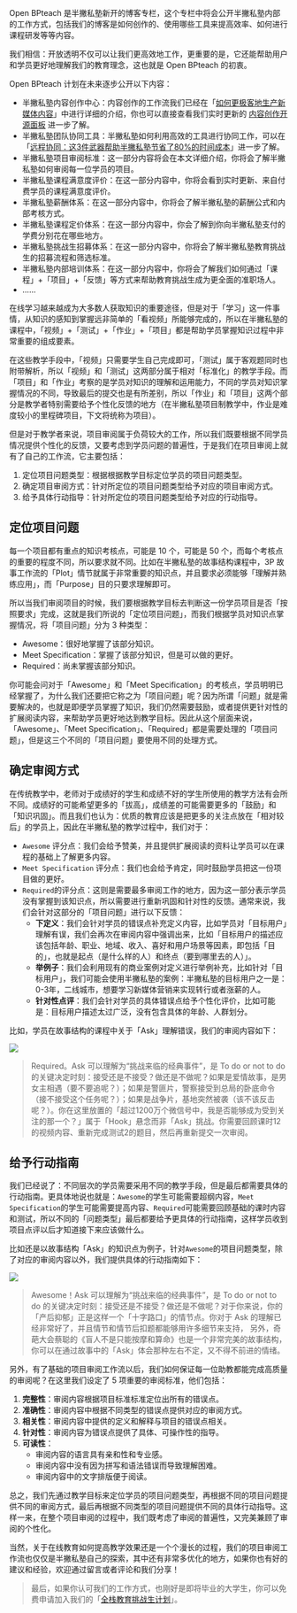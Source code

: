 Open BPteach 是半撇私塾新开的博客专栏，这个专栏中将会公开半撇私塾内部的工作方式，包括我们的博客是如何创作的、使用哪些工具来提高效率、如何进行课程研发等等内容。

我们相信：开放透明不仅可以让我们更高效地工作，更重要的是，它还能帮助用户和学员更好地理解我们的教育理念，这也就是 Open BPteach 的初衷。

Open BPteach 计划在未来逐步公开以下内容：

- 半撇私塾内容创作中心：内容创作的工作流我们已经在「[如何更极客地生产新媒体内容](http://www.bpteach.com/blog/new-media-content-production-workflow)」中进行详细的介绍，你也可以直接查看我们实时更新的 [内容创作开源面板](https://trello.com/b/Cadm1bLB) 进一步了解。
- 半撇私塾团队协同工具：半撇私塾如何利用高效的工具进行协同工作，可以在「[远程协同：这3件武器帮助半撇私塾节省了80%的时间成本](http://www.bpteach.com/blog/tools-we-use-at-bpteach)」进一步了解。
- 半撇私塾项目审阅标准：这一部分内容将会在本文详细介绍，你将会了解半撇私塾如何审阅每一位学员的项目。
- 半撇私塾课程满意度评价：在这一部分内容中，你将会看到实时更新、来自付费学员的课程满意度评价。
- 半撇私塾薪酬体系：在这一部分内容中，你将会了解半撇私塾的薪酬公式和内部考核方式。
- 半撇私塾课程定价体系：在这一部分内容中，你会了解到你向半撇私塾支付的学费分别花在哪些地方。
- 半撇私塾挑战生招募体系：在这一部分内容中，你将会了解半撇私塾教育挑战生的招募流程和筛选标准。
- 半撇私塾内部培训体系：在这一部分内容中，你将会了解我们如何通过「课程」+「项目」+「反馈」等方式来帮助教育挑战生成为更全面的准职场人。
- ……

在线学习越来越成为大多数人获取知识的重要途径，但是对于「学习」这一件事情，从知识的感知到掌握远非简单的「看视频」所能够完成的，所以在半撇私塾的课程中，「视频」+「测试」+「作业」+「项目」都是帮助学员掌握知识过程中非常重要的组成要素。

在这些教学手段中，「视频」只需要学生自己完成即可，「测试」属于客观题同时也附带解析，所以「视频」和「测试」这两部分属于相对「标准化」的教学手段。而「项目」和「作业」考察的是学员对知识的理解和运用能力，不同的学员对知识掌握情况的不同，导致最后的提交也是有所差别，所以「作业」和「项目」这两个部分是教学者特别需要给予个性化反馈的地方（在半撇私塾项目制教学中，作业是难度较小的里程碑项目，下文将统称为项目）。

但是对于教学者来说，项目审阅属于负荷较大的工作，所以我们既要根据不同学员情况提供个性化的反馈，又要考虑到学员问题的普遍性，于是我们在项目审阅上就有了自己的工作流，它主要包括：

1. 定位项目问题类型：根据根据教学目标定位学员的项目问题类型。
2. 确定项目审阅方式：针对所定位的项目问题类型给予对应的项目审阅方式。
3. 给予具体行动指导：针对所定位的项目问题类型给予对应的行动指导。

## 定位项目问题

每一个项目都有重点的知识考核点，可能是 10 个，可能是 50 个，而每个考核点的重要的程度不同，所以要求就不同。比如在半撇私塾的故事结构课程中，3P 故事工作流的「Plot」情节就属于非常重要的知识点，并且要求必须能够「理解并熟练应用」，而「Purpose」目的只要求理解即可。

所以当我们审阅项目的时候，我们要根据教学目标去判断这一份学员项目是否「按照要求」完成，这就是我们所说的「定位项目问题」，而我们根据学员对知识点掌握情况，将「项目问题」分为 3 种类型：

- Awesome：很好地掌握了该部分知识。
- Meet Specification：掌握了该部分知识，但是可以做的更好。
- Required：尚未掌握该部分知识。 

你可能会问对于「Awesome」和「Meet Specification」的考核点，学员明明已经掌握了，为什么我们还要把它称之为「项目问题」呢？因为所谓「问题」就是需要解决的，也就是即便学员掌握了知识，我们仍然需要鼓励，或者提供更针对性的扩展阅读内容，来帮助学员更好地达到教学目标。因此从这个层面来说，「Awesome」、「Meet Specification」、「Required」都是需要处理的「项目问题」，但是这三个不同的「项目问题」要使用不同的处理方式。

## 确定审阅方式

在传统教学中，老师对于成绩好的学生和成绩不好的学生所使用的教学方法有会所不同。成绩好的可能希望更多的「拔高」，成绩差的可能需要更多的「鼓励」和「知识巩固」。而且我们也认为：优质的教育应该是把更多的关注点放在「相对较后」的学员上，因此在半撇私塾的教学过程中，我们对于：

- `Awesome` 评分点：我们会给予赞美，并且提供扩展阅读的资料让学员可以在课程的基础上了解更多内容。
- `Meet Specification` 评分点：我们也会给予肯定，同时鼓励学员把这一份项目做的更好。
- `Required`的评分点：这则是需要最多审阅工作的地方，因为这一部分表示学员没有掌握到该知识点，所以需要进行重新巩固和针对性的反馈。通常来说，我们会针对这部分的「项目问题」进行以下反馈：
  - **下定义**：我们会针对学员的错误点补充定义内容，比如学员对「目标用户」理解有误，我们会再次在审阅内容中强调出来，比如「目标用户的描述应该包括年龄、职业、地域、收入、喜好和用户场景等因素，即包括「目的」，也就是起点（是什么样的人）和终点（要到哪里去的人）」。
  - **举例子**：我们会利用现有的商业案例对定义进行举例补充，比如针对「目标用户」，我们可能会使用半撇私塾的案例：半撇私塾的目标用户之一是：0-3年，二线城市，想要学习新媒体营销来实现转行或者涨薪的人。
  - **针对性点评**：我们会针对学员的具体错误点给予个性化评价，比如可能是：目标用户描述太过广泛，没有包含具体的年龄、人群划分。

比如，学员在故事结构的课程中关于「Ask」理解错误，我们的审阅内容如下：

![](http://cdn.bpteach.com/17-8-21/28142543.jpg)

> Required。Ask 可以理解为“挑战来临的经典事件”，是 To do or not to do 的关键决定时刻：接受还是不接受？做还是不做呢？如果是爱情故事，是男女主相遇（要不要追呢？）；如果是警匪片，警察接受到总局的卧底命令（接不接受这个任务呢？）；如果是战争片，基地突然被袭（该不该反击呢？）。你在这里放置的「超过1200万个微信号中，我是否能够成为受到关注的那一个？」属于「Hook」悬念而非「Ask」挑战。你需要回顾课时12的视频内容、重新完成测试2的题目，然后再重新提交一次审阅。

## 给予行动指南

我们已经说了：不同层次的学员需要采用不同的教学手段，但是最后都需要具体的行动指南。更具体地说也就是：`Awesome`的学生可能需要超纲内容，`Meet Specification`的学生可能需要提高内容、`Required`可能需要回顾基础的课时内容和测试，所以不同的「问题类型」最后都要给予更具体的行动指南，这样学员收到项目点评以后才知道接下来应该做什么。

比如还是以故事结构「Ask」的知识点为例子，针对`Awesome`的项目问题类型，除了对应的审阅内容以外，我们提供具体的行动指南如下：

![](http://cdn.bpteach.com/17-8-21/73232360.jpg)

> Awesome！Ask 可以理解为“挑战来临的经典事件”，是 To do or not to do 的关键决定时刻：接受还是不接受？做还是不做呢？对于你来说，你的「产后抑郁」正是这样一个「十字路口」的情节点。你对于 Ask 的理解已经非常好了，并且情节和情节后扣题都能够用许多细节来支持， 另外，奇葩大会蔡聪的《盲人不是只能按摩和算命》也是一个非常完美的故事结构，你可以在通过故事中的「Ask」体会那种左右不定，又不得不前进的情绪。

另外，有了基础的项目审阅工作流以后，我们如何保证每一位助教都能完成高质量的审阅呢？在这里我们设定了 5 项重要的审阅标准，他们包括：

1. **完整性**：审阅内容根据项目标准标准定位出所有的错误点。
2. **准确性**：审阅内容中根据不同类型的错误点提供对应的审阅方式。
3. **相关性**：审阅内容中提供的定义和解释与项目的错误点相关。
4. **针对性**：审阅内容为错误点提供了具体、可操作性的指导。
5. **可读性**：
   - 审阅内容的语言具有亲和性和专业感。
   - 审阅内容中没有因为拼写和语法错误而导致理解困难。
   - 审阅内容中的文字排版便于阅读。

总之，我们先通过教学目标来定位学员的项目问题类型，再根据不同的项目问题提供不同的审阅方式，最后再根据不同类型的项目问题提供不同的具体行动指导。这样一来，在整个项目审阅的过程中，我们既考虑了审阅的普遍性，又完美兼顾了审阅的个性化。

当然，关于在线教育如何提高教学效果还是一个个漫长的过程，我们的项目审阅工作流也仅仅是半撇私塾自己的探索，其中还有非常多优化的地方，如果你也有好的建议和经验，欢迎通过留言或者评论和我们分享！

> 最后，如果你认可我们的工作方式，也刚好是即将毕业的大学生，你可以免费申请加入我们的「[全栈教育挑战生计划](http://www.bpteach.com/join-us)」。

